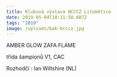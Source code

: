 ```yaml
---
title: Klubová výstava BCCCZ Litoměřice
date: 2019-05-04T18:11:58.607Z
tags: "2019"
image: /uploads/bak-bcccz.jpg
---
```

AMBER GLOW ZAFA FLAME 

třída šampionů V1, CAC

Rozhodčí : Ian Wiltshire (NL)